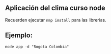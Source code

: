 ## Aplicación del clima curso node

Recuerden ejecutar ```nmp install``` para las librerias.

## Ejemplo:
```
node app -d "Bogota Colombia"
```